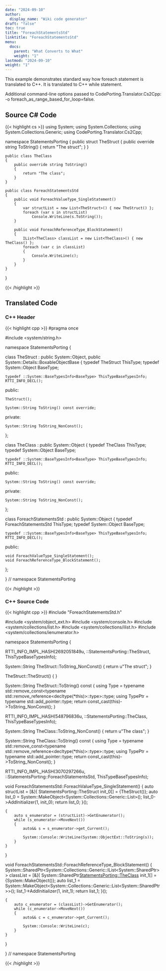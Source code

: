 ```yaml
---
date: "2024-09-10"
author:
  display_name: "Wiki code generator"
draft: "false"
toc: true
title: "ForeachStatementsStd"
linktitle: "ForeachStatementsStd"
menu:
  docs:
    parent: "What Converts to What"
    weight: "1"
lastmod: "2024-09-10"
weight: "1"
---
```


This example demonstrates standard way how foreach statement is translated to C++. It is translated to C++ while statement.

Additional command-line options passed to CodePorting.Translator.Cs2Cpp: -o foreach_as_range_based_for_loop=false.

## Source C# Code ##

{{< highlight cs >}}
using System;
using System.Collections;
using System.Collections.Generic;
using CodePorting.Translator.Cs2Cpp;

namespace StatementsPorting
{
    public struct TheStruct
    {
        public override string ToString()
        {
            return "The struct";
        }
    }

    public class TheClass
    {
        public override string ToString()
        {
            return "The class";
        }
    }

    public class ForeachStatementsStd
    {
        public void ForeachValueType_SingleStatement()
        {
            var structList = new List<TheStruct>() { new TheStruct() };
            foreach (var s in structList)
                Console.WriteLine(s.ToString());
        }

        public void ForeachReferenceType_BlockStatement()
        {
            IList<TheClass> classList = new List<TheClass>() { new TheClass() };
            foreach (var c in classList)
            {
                Console.WriteLine(c);
            }
        }
    }
}

{{< /highlight >}}

## Translated Code ##

### C++ Header ###

{{< highlight cpp >}}
#pragma once

#include <system/string.h>

namespace StatementsPorting {

class TheStruct : public System::Object, public System::Details::BoxableObjectBase
{
    typedef TheStruct ThisType;
    typedef System::Object BaseType;
    
    typedef ::System::BaseTypesInfo<BaseType> ThisTypeBaseTypesInfo;
    RTTI_INFO_DECL();
    
public:

    TheStruct();
    
    System::String ToString() const override;
    
private:

    System::String ToString_NonConst();
    
};

class TheClass : public System::Object
{
    typedef TheClass ThisType;
    typedef System::Object BaseType;
    
    typedef ::System::BaseTypesInfo<BaseType> ThisTypeBaseTypesInfo;
    RTTI_INFO_DECL();
    
public:

    System::String ToString() const override;
    
private:

    System::String ToString_NonConst();
    
};

class ForeachStatementsStd : public System::Object
{
    typedef ForeachStatementsStd ThisType;
    typedef System::Object BaseType;
    
    typedef ::System::BaseTypesInfo<BaseType> ThisTypeBaseTypesInfo;
    RTTI_INFO_DECL();
    
public:

    void ForeachValueType_SingleStatement();
    void ForeachReferenceType_BlockStatement();
    
};

} // namespace StatementsPorting



{{< /highlight >}}

### C++ Source Code ###

{{< highlight cpp >}}
#include "ForeachStatementsStd.h"

#include <system/object_ext.h>
#include <system/console.h>
#include <system/collections/list.h>
#include <system/collections/ilist.h>
#include <system/collections/ienumerator.h>

namespace StatementsPorting {

RTTI_INFO_IMPL_HASH(2692051849u, ::StatementsPorting::TheStruct, ThisTypeBaseTypesInfo);

System::String TheStruct::ToString_NonConst()
{
    return u"The struct";
}

TheStruct::TheStruct()
{
}

System::String TheStruct::ToString() const
{
    using Type = typename std::remove_const<typename std::remove_reference<decltype(*this)>::type>::type;
    using TypePtr = typename std::add_pointer<Type>::type;
    return const_cast<TypePtr>(this)->ToString_NonConst();
}

RTTI_INFO_IMPL_HASH(548796836u, ::StatementsPorting::TheClass, ThisTypeBaseTypesInfo);

System::String TheClass::ToString_NonConst()
{
    return u"The class";
}

System::String TheClass::ToString() const
{
    using Type = typename std::remove_const<typename std::remove_reference<decltype(*this)>::type>::type;
    using TypePtr = typename std::add_pointer<Type>::type;
    return const_cast<TypePtr>(this)->ToString_NonConst();
}

RTTI_INFO_IMPL_HASH(3070297266u, ::StatementsPorting::ForeachStatementsStd, ThisTypeBaseTypesInfo);

void ForeachStatementsStd::ForeachValueType_SingleStatement()
{
    auto structList = [&]{ StatementsPorting::TheStruct init_0[] = {TheStruct()}; auto list_0 = System::MakeObject<System::Collections::Generic::List<TheStruct>>(); list_0->AddInitializer(1, init_0); return list_0; }();
    
    {
        auto s_enumerator = (structList)->GetEnumerator();
        while (s_enumerator->MoveNext())
        {
            auto&& s = s_enumerator->get_Current();
            
            System::Console::WriteLine(System::ObjectExt::ToString(s));
        }
    }
}

void ForeachStatementsStd::ForeachReferenceType_BlockStatement()
{
    System::SharedPtr<System::Collections::Generic::IList<System::SharedPtr<TheClass>>> classList = [&]{ System::SharedPtr<StatementsPorting::TheClass> init_1[] = {System::MakeObject<TheClass>()}; auto list_1 = System::MakeObject<System::Collections::Generic::List<System::SharedPtr<TheClass>>>(); list_1->AddInitializer(1, init_1); return list_1; }();
    
    {
        auto c_enumerator = (classList)->GetEnumerator();
        while (c_enumerator->MoveNext())
        {
            auto&& c = c_enumerator->get_Current();
            
            System::Console::WriteLine(c);
        }
    }
}

} // namespace StatementsPorting

{{< /highlight >}}
